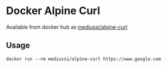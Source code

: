 # Docker Alpine Curl

Available from docker hub as [mediussi/alpine-curl](https://hub.docker.com/r/mediussi/alpine-curl/)

## Usage

    docker run --rm mediussi/alpine-curl https://www.google.com
